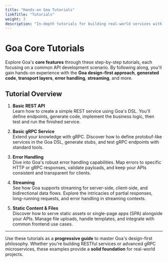 ```yaml
---
title: "Hands-on Goa Tutorials"
linkTitle: "Tutorials"
weight: 3
description: "In-depth tutorials for building real-world services with Goa, including REST APIs, gRPC services, and comprehensive error handling strategies."
---
```


# Goa Core Tutorials

Explore Goa's **core features** through these step-by-step tutorials, each focusing on a common API development scenario. By following along, you'll gain hands-on experience with the **Goa design-first approach**, **generated code**, **transport layers**, **error handling**, **streaming**, and more.

## Tutorial Overview

1. **Basic REST API**  
   Learn how to create a simple REST service using Goa's DSL. You'll define endpoints, generate code, implement the business logic, then test and run the finished service.

2. **Basic gRPC Service**  
   Extend your knowledge with gRPC. Discover how to define protobuf-like services in the Goa DSL, generate stubs, and test gRPC endpoints with standard tools.

3. **Error Handling**  
   Dive into Goa's robust error handling capabilities. Map errors to specific HTTP or gRPC responses, validate payloads, and keep your APIs consistent and transparent for clients.

4. **Streaming**  
   See how Goa supports streaming for server-side, client-side, and bidirectional data flows. Explore the intricacies of partial responses, long-running requests, and error handling in streaming contexts.

5. **Static Content & Files**  
   Discover how to serve static assets or single-page apps (SPA) alongside your APIs. Manage file uploads, handle templates, and integrate with common frontend use cases.

---

Use these tutorials as a **progressive guide** to master Goa's design-first philosophy. Whether you're building RESTful services or advanced gRPC microservices, these examples provide a **solid foundation** for real-world projects.
